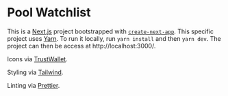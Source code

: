 # Pool Watchlist

This is a [Next.js](https://nextjs.org/) project bootstrapped with [`create-next-app`](https://github.com/vercel/next.js/tree/canary/packages/create-next-app). This specific project uses [Yarn](https://yarnpkg.com/). To run it locally, run `yarn install` and then `yarn dev`. The project can then be access at http://localhost:3000/.

Icons via [TrustWallet](https://github.com/trustwallet/assets/).

Styling via [Tailwind](https://tailwindcss.com/).

Linting via [Prettier](https://prettier.io/).
